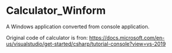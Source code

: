 # Calculator_Winform
A Windows application converted from console application.

Original code of calculator is fron:
https://docs.microsoft.com/en-us/visualstudio/get-started/csharp/tutorial-console?view=vs-2019
